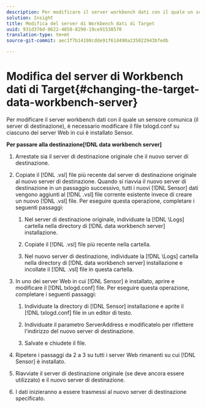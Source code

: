 ```yaml
---
description: Per modificare il server workbench dati con il quale un sensore comunica (il server di destinazione), è necessario modificare il file txlogd.conf su ciascuno dei server Web in cui è installato Sensor.
solution: Insight
title: Modifica del server di Workbench dati di Target
uuid: 931d376d-8622-4858-8290-19ce91538570
translation-type: tm+mt
source-git-commit: aec1f7b14198cdde91f61d490a235022943bfedb

---
```



# Modifica del server di Workbench dati di Target{#changing-the-target-data-workbench-server}

Per modificare il server workbench dati con il quale un sensore comunica (il server di destinazione), è necessario modificare il file txlogd.conf su ciascuno dei server Web in cui è installato Sensor.

**Per passare alla destinazione[!DNL data workbench server]**

1. Arrestate sia il server di destinazione originale che il nuovo server di destinazione.
1. Copiate il [!DNL .vsl] file più recente dal server di destinazione originale al nuovo server di destinazione. Quando si riavvia il nuovo server di destinazione in un passaggio successivo, tutti i nuovi [!DNL Sensor] dati vengono aggiunti al [!DNL .vsl] file corrente esistente invece di creare un nuovo [!DNL .vsl] file. Per eseguire questa operazione, completare i seguenti passaggi:

   1. Nel server di destinazione originale, individuate la [!DNL \Logs] cartella nella directory di [!DNL data workbench server] installazione.

   1. Copiate il [!DNL .vsl] file più recente nella cartella.
   1. Nel nuovo server di destinazione, individuate la [!DNL \Logs] cartella nella directory di [!DNL data workbench server] installazione e incollate il [!DNL .vsl] file in questa cartella.

1. In uno dei server Web in cui [!DNL Sensor] è installato, aprire e modificare il [!DNL txlogd.conf] file. Per eseguire questa operazione, completare i seguenti passaggi:

   1. Individuate la directory di [!DNL Sensor] installazione e aprite il [!DNL txlogd.conf] file in un editor di testo.

   1. Individuate il parametro ServerAddress e modificatelo per riflettere l&#39;indirizzo del nuovo server di destinazione.
   1. Salvate e chiudete il file.

1. Ripetere i passaggi da 2 a 3 su tutti i server Web rimanenti su cui [!DNL Sensor] è installato.
1. Riavviate il server di destinazione originale (se deve ancora essere utilizzato) e il nuovo server di destinazione.
1. I dati inizieranno a essere trasmessi al nuovo server di destinazione specificato.
